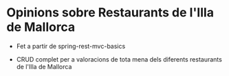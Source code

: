 # Opinions sobre Restaurants de l'Illa de Mallorca

 - Fet a partir de spring-rest-mvc-basics

- CRUD complet per a valoracions de tota mena dels diferents restaurants de l'Illa de Mallorca
